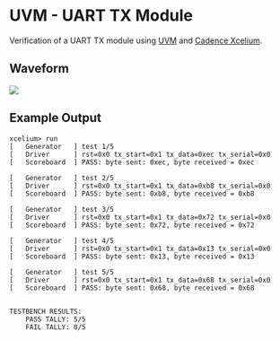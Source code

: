 # UVM - UART TX Module

Verification of a UART TX module using [UVM](https://en.wikipedia.org/wiki/Universal_Verification_Methodology) and [Cadence Xcelium](https://www.cadence.com/en_US/home/tools/system-design-and-verification/simulation-and-testbench-verification/xcelium-simulator.html).

## Waveform
![](https://github.com/clancy-mitchell/verilog-uart-uvm/blob/main/waveform.png)

## Example Output
```
xcelium> run
[	Generator	] test 1/5 
[	Driver		] rst=0x0 tx_start=0x1 tx_data=0xec tx_serial=0x0
[	Scoreboard	] PASS: byte sent: 0xec, byte received = 0xec

[	Generator	] test 2/5 
[	Driver		] rst=0x0 tx_start=0x1 tx_data=0xb8 tx_serial=0x0
[	Scoreboard	] PASS: byte sent: 0xb8, byte received = 0xb8

[	Generator	] test 3/5 
[	Driver		] rst=0x0 tx_start=0x1 tx_data=0x72 tx_serial=0x0
[	Scoreboard	] PASS: byte sent: 0x72, byte received = 0x72

[	Generator	] test 4/5 
[	Driver		] rst=0x0 tx_start=0x1 tx_data=0x13 tx_serial=0x0
[	Scoreboard	] PASS: byte sent: 0x13, byte received = 0x13

[	Generator	] test 5/5 
[	Driver		] rst=0x0 tx_start=0x1 tx_data=0x68 tx_serial=0x0
[	Scoreboard	] PASS: byte sent: 0x68, byte received = 0x68


TESTBENCH RESULTS:
	PASS TALLY: 5/5
	FAIL TALLY: 0/5
```

